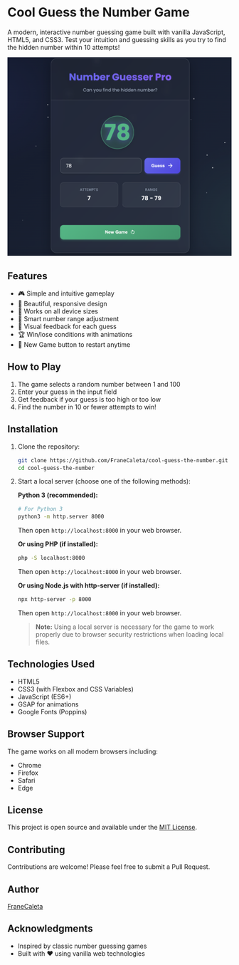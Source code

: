 # Cool Guess the Number Game

A modern, interactive number guessing game built with vanilla JavaScript, HTML5, and CSS3. Test your intuition and guessing skills as you try to find the hidden number within 10 attempts!

![Game Screenshot](screenshot.png)

## Features

- 🎮 Simple and intuitive gameplay
- 🎨 Beautiful, responsive design
- 📱 Works on all device sizes
- 🎯 Smart number range adjustment
- 🎉 Visual feedback for each guess
- 🏆 Win/lose conditions with animations
- 🔄 New Game button to restart anytime

## How to Play

1. The game selects a random number between 1 and 100
2. Enter your guess in the input field
3. Get feedback if your guess is too high or too low
4. Find the number in 10 or fewer attempts to win!

## Installation

1. Clone the repository:

   ```bash
   git clone https://github.com/FraneCaleta/cool-guess-the-number.git
   cd cool-guess-the-number
   ```

2. Start a local server (choose one of the following methods):

   **Python 3 (recommended):**

   ```bash
   # For Python 3
   python3 -m http.server 8000
   ```

   Then open `http://localhost:8000` in your web browser.

   **Or using PHP (if installed):**

   ```bash
   php -S localhost:8000
   ```

   Then open `http://localhost:8000` in your web browser.

   **Or using Node.js with http-server (if installed):**

   ```bash
   npx http-server -p 8000
   ```

   Then open `http://localhost:8000` in your web browser.

   > **Note:** Using a local server is necessary for the game to work properly due to browser security restrictions when loading local files.

## Technologies Used

- HTML5
- CSS3 (with Flexbox and CSS Variables)
- JavaScript (ES6+)
- GSAP for animations
- Google Fonts (Poppins)

## Browser Support

The game works on all modern browsers including:

- Chrome
- Firefox
- Safari
- Edge

## License

This project is open source and available under the [MIT License](LICENSE).

## Contributing

Contributions are welcome! Please feel free to submit a Pull Request.

## Author

[FraneCaleta](https://github.com/FraneCaleta)

## Acknowledgments

- Inspired by classic number guessing games
- Built with ❤️ using vanilla web technologies
